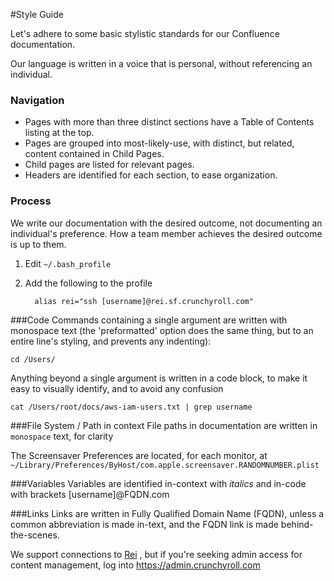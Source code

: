 #Style Guide

Let's adhere to some basic stylistic standards for our Confluence documentation.

Our language is written in a voice that is personal, without referencing an individual.


### Navigation
- Pages with more than three distinct sections have a Table of Contents listing at the top.
- Pages are grouped into most-likely-use, with distinct, but related, content contained in Child Pages.
- Child pages are listed for relevant pages.
- Headers are identified for each section, to ease organization.

### Process
We write our documentation with the desired outcome, not documenting an individual's preference.
How a team member achieves the desired outcome is up to them.

1. Edit `~/.bash_profile` 
2. Add the following to the profile

         alias rei="ssh [username]@rei.sf.crunchyroll.com"
     
###Code
Commands containing a single argument are written with monospace text (the 'preformatted' option does the same thing, but to an entire line's styling, and prevents any indenting):

`cd /Users/`

Anything beyond a single argument is written in a code block, to make it easy to visually identify, and to avoid any confusion

    cat /Users/root/docs/aws-iam-users.txt | grep username

###File System / Path in context
File paths in documentation are written in `monospace` text, for clarity

The Screensaver Preferences are located, for each monitor, at `~/Library/Preferences/ByHost/com.apple.screensaver.RANDOMNUMBER.plist`

###Variables
Variables are identified in-context with _italics_ and in-code with brackets [username]@FQDN.com

###Links
Links are written in Fully Qualified Domain Name (FQDN), unless a common abbreviation is made in-text, and the FQDN link is made behind-the-scenes.

We support connections to [Rei](rei.sf.crunchyroll.com) , but if you're seeking admin access for content management, log into <https://admin.crunchyroll.com>